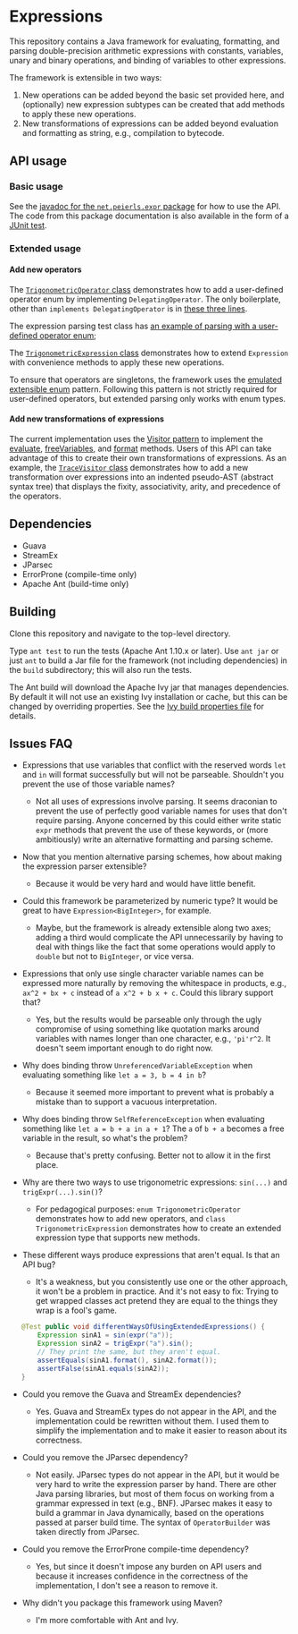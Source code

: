 # Expressions

This repository contains a Java framework for evaluating, formatting, and parsing
double-precision arithmetic expressions with constants, variables, unary and binary operations,
and binding of variables to other expressions.

The framework is extensible in two ways:

1. New operations can be added beyond the basic set provided here,
   and (optionally) new expression subtypes can be created that add methods
   to apply these new operations.
1. New transformations of expressions can be added beyond evaluation
   and formatting as string, e.g., compilation to bytecode.


## API usage

### Basic usage

See the [javadoc for the `net.peierls.expr` package](
  https://tembrel.github.io/expressions/javadoc/
) for how to use the API.
The code from this package documentation is also available
in the form of a [JUnit test](
  src/test/java/net/peierls/expr/BasicUsageTest.java#L10
).

### Extended usage

#### Add new operators

The [`TrigonometricOperator` class](
  src/main/java/net/peierls/expr/TrigonometricOperator.java#L10
) demonstrates how to add a user-defined operator enum
by implementing `DelegatingOperator`. The only boilerplate,
other than `implements DelegatingOperator` is in
[these three lines](
  src/main/java/net/peierls/expr/TrigonometricOperator.java#L24-L26
).

The expression parsing test class has [an example of parsing with
a user-defined operator enum](
  src/test/java/net/peierls/expr/ExtendedExpressionTest.java#L28-L63
);

The [`TrigonometricExpression` class](
  src/main/java/net/peierls/expr/TrigonometricExpression.java#L10
) demonstrates how to extend `Expression`
with convenience methods to apply these
new operations.

To ensure that operators are singletons, the framework uses
the [emulated extensible enum](
  https://drive.google.com/file/d/1qhEaShHhq5-0y4aQMByKzx9SOsKFu6oq/view
) pattern. Following this pattern is not
strictly required for user-defined operators, but extended
parsing only works with enum types.


#### Add new transformations of expressions

The current implementation uses the [Visitor pattern](
  https://drive.google.com/file/d/1k76P9Kl7__hXwp2FVAbvOcwATcphB3gm/view
) to implement the
[evaluate](
  https://tembrel.github.io/expressions/javadoc/net/peierls/expr/Expression.html#evaluate--
),
[freeVariables](
  https://tembrel.github.io/expressions/javadoc/net/peierls/expr/Expression.html#freeVariables--
), and
[format](
  https://tembrel.github.io/expressions/javadoc/net/peierls/expr/Expression.html#format--
) methods.
Users of this API can take advantage of this to create their
own transformations of expressions.
As an example, the [`TraceVisitor` class](
  src/test/java/net/peierls/expr/TraceVisitor.java#L11
) demonstrates how to add a new transformation
over expressions into an indented pseudo-AST (abstract syntax tree)
that displays the fixity, associativity, arity, and precedence
of the operators.

## Dependencies

- Guava
- StreamEx
- JParsec
- ErrorProne (compile-time only)
- Apache Ant (build-time only)


## Building

Clone this repository and navigate to the top-level directory.

Type `ant test` to run the tests (Apache Ant 1.10.x or later).
Use `ant jar` or just `ant` to build a Jar file for the framework
(not including dependencies) in the `build` subdirectory; this
will also run the tests.

The Ant build will download the Apache Ivy jar that manages
dependencies.
By default it will not use an existing Ivy installation
or cache, but this can be changed by overriding properties.
See the [Ivy build properties file](
  ivy/build-ivy.properties
) for details.


## Issues FAQ

- Expressions that use variables that conflict with the
  reserved words `let` and `in` will format successfully
  but will not be parseable. Shouldn't you prevent the use
  of those variable names?
  
  - Not all uses of expressions involve parsing. It seems
    draconian to prevent the use of perfectly good variable
    names for uses that don't require parsing.
    Anyone concerned by this could either write static `expr`
    methods that prevent the use of these keywords, or (more
    ambitiously) write an alternative formatting and parsing
    scheme.

- Now that you mention alternative parsing schemes, how about
  making the expression parser extensible?
  
  - Because it would be very hard and would have little benefit.

- Could this framework be parameterized by numeric type? It would
  be great to have `Expression<BigInteger>`, for example.

  - Maybe, but the framework is already extensible along two axes; adding a third
    would complicate the API unnecessarily by having to deal with things
    like the fact that some operations would apply to `double` but not
    to `BigInteger`, or vice versa.

- Expressions that only use single character variable names can be
  expressed more naturally by removing the whitespace in products,
  e.g., `ax^2 + bx + c` instead of `a x^2 + b x + c`. Could this
  library support that?
  
  - Yes, but the results would be parseable only through the
    ugly compromise of using something like
    quotation marks around variables with names longer than one character,
    e.g., `'pi'r^2`. It doesn't seem important enough to do right now.

- Why does binding throw `UnreferencedVariableException` when
  evaluating something like `let a = 3, b = 4 in b`?

  - Because it seemed more important to prevent what is probably
    a mistake than to support a vacuous interpretation.

- Why does binding throw `SelfReferenceException` when evaluating
  something like `let a = b + a in a + 1`? The `a` of `b + a` becomes
  a free variable in the result, so what's the problem?

  - Because that's pretty confusing. Better not to allow it in the first place.

- Why are there two ways to use trigonometric expressions: `sin(...)` and `trigExpr(...).sin()`?

  - For pedagogical purposes:
    `enum TrigonometricOperator` demonstrates how to add new operators,
    and `class TrigonometricExpression` demonstrates how to create an
    extended expression type that supports new methods.
    
- These different ways produce expressions that aren't equal. Is that an API bug?

  - It's a weakness, but you consistently use one or the other approach, it won't be a
    problem in practice. And it's not easy to fix: Trying to get wrapped classes act
    pretend they are equal
    to the things they wrap is a fool's game.
 ```java
    @Test public void differentWaysOfUsingExtendedExpressions() {
        Expression sinA1 = sin(expr("a"));
        Expression sinA2 = trigExpr("a").sin();
        // They print the same, but they aren't equal.
        assertEquals(sinA1.format(), sinA2.format());
        assertFalse(sinA1.equals(sinA2));
    }
 ```

- Could you remove the Guava and StreamEx dependencies?

  - Yes. Guava and StreamEx types do not appear in the API, and the implementation
    could be rewritten without them. I used them to simplify the implementation
    and to make it easier to reason about its correctness.

- Could you remove the JParsec dependency?

  - Not easily. JParsec types do not appear in the API, but it would be very
    hard to write the expression parser by hand.
    There are other Java parsing libraries, but most of them focus on
    working from a grammar expressed in text (e.g., BNF). JParsec
    makes it easy to build a grammar in Java dynamically, based on the
    operations passed at parser build time. The syntax of `OperatorBuilder`
    was taken directly from JParsec.

- Could you remove the ErrorProne compile-time dependency?

  - Yes, but since it doesn't impose any burden on API users
    and because it increases confidence in the correctness of
    the implementation, I don't see a reason to remove it.

- Why didn't you package this framework using Maven?

  - I'm more comfortable with Ant and Ivy.
